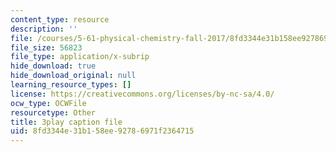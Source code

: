 ```yaml
---
content_type: resource
description: ''
file: /courses/5-61-physical-chemistry-fall-2017/8fd3344e31b158ee92786971f2364715_sZlTriaYRM0.vtt
file_size: 56823
file_type: application/x-subrip
hide_download: true
hide_download_original: null
learning_resource_types: []
license: https://creativecommons.org/licenses/by-nc-sa/4.0/
ocw_type: OCWFile
resourcetype: Other
title: 3play caption file
uid: 8fd3344e-31b1-58ee-9278-6971f2364715
---
```

